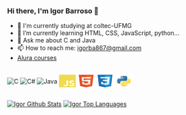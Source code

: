 ### Hi there, I'm Igor Barroso 👋

- 🔭 I'm currently studying at coltec-UFMG
- 🌱 I’m currently learning HTML, CSS, JavaScript, python...
- 💬 Ask me about C and Java
- 📫 How to reach me: igorba867@gmail.com
- <a href="https://cursos.alura.com.br/user/igorba867/fullCertificate/6eae8eb7737e6b9bdc12ff98d20f6ae6" target="_blank">Alura courses</a>

<div style="display: inline_block"><br>
  <img align="center" alt="C" height="30" width="40" src="https://cdn.jsdelivr.net/gh/devicons/devicon/icons/c/c-original.svg" />
  <img align="center" alt="C#" height="30" width="40" src="https://cdn.jsdelivr.net/gh/devicons/devicon/icons/csharp/csharp-original.svg" />
  <img align="center" alt="Java" height="30" width="40" src="https://cdn.jsdelivr.net/gh/devicons/devicon/icons/java/java-original.svg" />
  <img align="center" alt="JavaScript" height="30" width="40" src="https://raw.githubusercontent.com/devicons/devicon/master/icons/javascript/javascript-plain.svg">
  <img align="center" alt="HTML" height="30" width="40" src="https://raw.githubusercontent.com/devicons/devicon/master/icons/html5/html5-original.svg">
  <img align="center" alt="CSS" height="30" width="40" src="https://raw.githubusercontent.com/devicons/devicon/master/icons/css3/css3-original.svg">
  <img align="center" alt="Python" height="30" width="40" src="https://raw.githubusercontent.com/devicons/devicon/master/icons/python/python-original.svg">
</div>

## 

<a href="https://github.com/IgorBarrosoAlmeida"><img alt="Igor Github Stats" height="180em" src="https://github-readme-alvim-stats.vercel.app/api?username=IgorBarrosoAlmeida&show_icons=true&count_private=true&theme=react&hide_border=true&bg_color=0D1115" /></a> <a href="https://github.com/IgorBarrosoAlmeida"><img alt="Igor Top Languages" height="180em" src="https://github-readme-alvim-stats.vercel.app/api/top-langs/?username=IgorBarrosoAlmeida&langs_count=8&count_private=true&layout=compact&theme=react&hide_border=true&bg_color=0D1115" />
</a>

<!--
<a href="https://github.com/IgorBarrosoAlmeida"><img alt="Igor Github Stats" height="180em" src="https://github-readme-stats.vercel.app/api?username=IgorBarrosoAlmeida&show_icons=true&count_private=true&theme=react&hide_border=true&bg_color=0D1115" /></a>
<a href="https://github.com/IgorBarrosoAlmeida"><img alt="Igor Top Languages" height="180em" src="https://github-readme-stats.vercel.app/api/top-langs/?username=IgorBarrosoAlmeida&langs_count=8&count_private=true&layout=compact&theme=react&hide_border=true&bg_color=0D1115" /></a>


<a href="https://github.com/IgorBarrosoAlmeida"><img alt="Igor Github Stats" height="180em" src="https://github-readme-stats.vercel.app/api?username=igorbarrosoalmeida&show_icons=true&theme=radical" /></a>
<a href="https://github.com/IgorBarrosoAlmeida"><img alt="Igor Top Languages" height="180em" src="https://github-readme-stats.vercel.app/api/top-langs/?username=igorbarrosoalmeida&layout=compact&theme=radical&langs_count=8" /></a>

<a href="https://github.com/IgorBarrosoAlmeida"><img alt="Igor Top Languages" height="180em" src="https://github-readme-stats.vercel.app/api/top-langs/?username=igorbarrosoalmeida&langs_count=8&layout=compact&theme=radical" /></a>



![Anurag's GitHub stats](https://github-readme-stats.vercel.app/api?username=igorbarrosoalmeida&show_icons=true&theme=radical)
[![Top Langs](https://github-readme-stats.vercel.app/api/top-langs/?username=igorbarrosoalmeida&layout=compact&theme=radical&langs_count=8)](https://github.com/IgorBarrosoAlmeida)


<a href="https://github.com/IgorBarrosoAlmeida">
<img alt="Igor Top Languages" height="180em" src="https://github-readme-stats.vercel.app/api/top-langs/?username=igorbarrosoalmeida&langs_count=8&count_private=true&layout=compact&theme=react&hide_border=true&bg_color=0D1115" /></a>

![Anurag's GitHub stats](https://github-readme-stats.vercel.app/api?username=igorbarrosoalmeida&show_icons=true&theme=radical) 
[![Top Langs](https://github-readme-stats.vercel.app/api/top-langs/?username=igorbarrosoalmeida&layout=compact&theme=radical&langs_count=8)](https://github.com/IgorBarrosoAlmeida) 

<img src="https://user-images.githubusercontent.com/73097560/115834477-dbab4500-a447-11eb-908a-139a6edaec5c.gif"><br><br>

<a href="https://github.com/IgorBarrosoAlmeida"> <img src="https://github-readme-stats.vercel.app/api?username=igorbarrosoalmeida&include_all_commits=true&show_icons=true&line_height=20&title_color=7A7ADB&icon_color=2234AE&text_color=D3D3D3&bg_color=0,000000,130F40" height="180em"/>
  <img src="https://github-readme-stats.vercel.app/api/top-langs?username=igorbarrosoalmeida&show_icons=true&layout=compact&line_height=20&title_color=7A7ADB&icon_color=2234AE&text_color=D3D3D3&bg_color=0,000000,130F40" height="180em" alt="0xabdulkhalid"/></a>
-->
